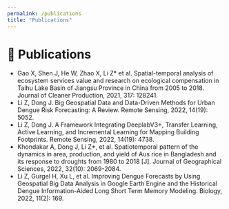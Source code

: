 ```yaml
---
permalink: /publications
title: "Publications"
---
```

# 📝 Publications 
- Gao X, Shen J, He W, Zhao X, Li Z* et al. Spatial-temporal analysis of ecosystem services value and research on ecological compensation in Taihu Lake Basin of Jiangsu Province in China from 2005 to 2018. Journal of Cleaner Production, 2021, 317: 128241.  
- Li Z, Dong J. Big Geospatial Data and Data-Driven Methods for Urban Dengue Risk Forecasting: A Review. Remote Sensing, 2022, 14(19): 5052.  
- Li Z, Dong J. A Framework Integrating DeeplabV3+, Transfer Learning, Active Learning, and Incremental Learning for Mapping Building Footprints. Remote Sensing, 2022, 14(19): 4738. 
- Khondakar A, Dong J, Li Z*, et al. Spatiotemporal pattern of the dynamics in area, production, and yield of Aus rice in Bangladesh and its response to droughts from 1980 to 2018 \[J\]. Journal of Geographical Sciences, 2022, 32(10): 2069-2084.  
- Li Z, Gurgel H, Xu L, et al. Improving Dengue Forecasts by Using Geospatial Big Data Analysis in Google Earth Engine and the Historical Dengue Information-Aided Long Short Term Memory Modeling. Biology, 2022, 11(2): 169. 